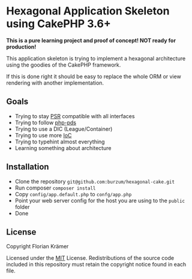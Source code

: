 # Hexagonal Application Skeleton using CakePHP 3.6+

**This is a pure learning project and proof of concept! NOT ready for production!**

This application skeleton is trying to implement a hexagonal architecture using the goodies of the CakePHP framework.

If this is done right it should be easy to replace the whole ORM or view rendering with another implementation.

## Goals

* Trying to stay [PSR](https://www.php-fig.org/psr/) compatible with all interfaces
* Trying to follow [php-pds](https://github.com/php-pds/skeleton)
* Trying to use a DIC (League/Container)
* Trying to use more [IoC](https://en.wikipedia.org/wiki/Inversion_of_control)
* Trying to typehint almost everything
* Learning something about architecture

## Installation

* Clone the repository `git@github.com:burzum/hexagonal-cake.git`
* Run composer `composer install`
* Copy `config/app.default.php` to `confg/app.php`
* Point your web server config for the host you are using to the `public` folder
* Done

## License

Copyright Florian Krämer

Licensed under the [MIT](http://www.opensource.org/licenses/mit-license.php) License. Redistributions of the source code included in this repository must retain the copyright notice found in each file.
